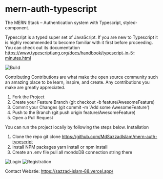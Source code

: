 # mern-auth-typescript
The MERN Stack – Authentication system with Typescript, styled-component.

Typescript is a typed super set of JavaScript. If you are new to Typescript it is highly recommended to become familiar with it first before proceeding. You can check out its documentation https://www.typescriptlang.org/docs/handbook/typescript-in-5-minutes.html


![Build](https://user-images.githubusercontent.com/63356649/121199687-f3724780-c894-11eb-82ff-9007ba6d5f30.JPG)

Contributing
Contributions are what make the open source community such an amazing place to be learn, inspire, and create. Any contributions you make are greatly appreciated.
1.	Fork the Project
2.	Create your Feature Branch (git checkout -b feature/AwesomeFeature)
3.	Commit your Changes (git commit -m 'Add some AwesomeFeature')
4.	Push to the Branch (git push origin feature/AwesomeFeature)
5.	Open a Pull Request

You can run the project locally by following the steps below.
Installation
1.	Clone the repo
git clone https://github.com/MdSazzadIslam/mern-auth-typescript
2.	Install NPM packages
yarn install or npm install
3. Create an .env file pull all mondoDB connection string there

![Login](https://user-images.githubusercontent.com/63356649/121197194-ec4a3a00-c892-11eb-8d3d-11482a52089f.JPG)
![Registration](https://user-images.githubusercontent.com/63356649/121197505-2ddae500-c893-11eb-898d-ff5136b20fe2.JPG)

Contact
Webstie: https://sazzad-islam-88.vercel.app/

